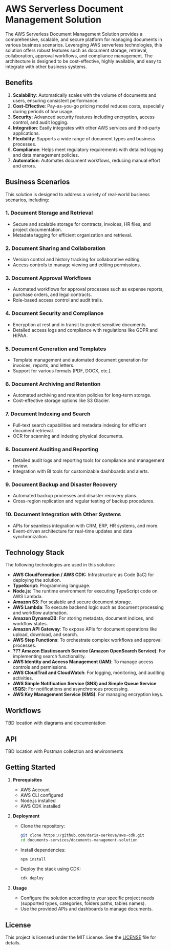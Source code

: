 # AWS Serverless Document Management Solution

The AWS Serverless Document Management Solution provides a comprehensive, scalable, and secure platform for managing documents in various business scenarios. Leveraging AWS serverless technologies, this solution offers robust features such as document storage, retrieval, collaboration, approval workflows, and compliance management. The architecture is designed to be cost-effective, highly available, and easy to integrate with other business systems.


## Benefits

1. **Scalability**: Automatically scales with the volume of documents and users, ensuring consistent performance.
2. **Cost-Effective**: Pay-as-you-go pricing model reduces costs, especially during periods of low usage.
3. **Security**: Advanced security features including encryption, access control, and audit logging.
4. **Integration**: Easily integrates with other AWS services and third-party applications.
5. **Flexibility**: Supports a wide range of document types and business processes.
6. **Compliance**: Helps meet regulatory requirements with detailed logging and data management policies.
7. **Automation**: Automates document workflows, reducing manual effort and errors.

## Business Scenarios

This solution is designed to address a variety of real-world business scenarios, including:

### 1. Document Storage and Retrieval

- Secure and scalable storage for contracts, invoices, HR files, and project documentation.
- Metadata tagging for efficient organization and retrieval.

### 2. Document Sharing and Collaboration

- Version control and history tracking for collaborative editing.
- Access controls to manage viewing and editing permissions.

### 3. Document Approval Workflows

- Automated workflows for approval processes such as expense reports, purchase orders, and legal contracts.
- Role-based access control and audit trails.

### 4. Document Security and Compliance

- Encryption at rest and in transit to protect sensitive documents.
- Detailed access logs and compliance with regulations like GDPR and HIPAA.

### 5. Document Generation and Templates

- Template management and automated document generation for invoices, reports, and letters.
- Support for various formats (PDF, DOCX, etc.).

### 6. Document Archiving and Retention

- Automated archiving and retention policies for long-term storage.
- Cost-effective storage options like S3 Glacier.

### 7. Document Indexing and Search

- Full-text search capabilities and metadata indexing for efficient document retrieval.
- OCR for scanning and indexing physical documents.

### 8. Document Auditing and Reporting

- Detailed audit logs and reporting tools for compliance and management review.
- Integration with BI tools for customizable dashboards and alerts.

### 9. Document Backup and Disaster Recovery

- Automated backup processes and disaster recovery plans.
- Cross-region replication and regular testing of backup procedures.

### 10. Document Integration with Other Systems

- APIs for seamless integration with CRM, ERP, HR systems, and more.
- Event-driven architecture for real-time updates and data synchronization.

## Technology Stack

The following technologies are used in this solution:

- **AWS CloudFormation / AWS CDK:** Infrastructure as Code (IaC) for deploying the solution.
- **TypeScript:** Programming language.
- **Node.js:** The runtime environment for executing TypeScript code on AWS Lambda.
- **Amazon S3**: For scalable and secure document storage.
- **AWS Lambda**: To execute backend logic such as document processing and workflow automation.
- **Amazon DynamoDB**: For storing metadata, document indices, and workflow states.
- **Amazon API Gateway**: To expose APIs for document operations like upload, download, and search.
- **AWS Step Functions**: To orchestrate complex workflows and approval processes.
- **??? Amazon Elasticsearch Service (Amazon OpenSearch Service)**: For implementing search functionality.
- **AWS Identity and Access Management (IAM)**: To manage access controls and permissions.
- **AWS CloudTrail and CloudWatch**: For logging, monitoring, and auditing activities.
- **AWS Simple Notification Service (SNS) and Simple Queue Service (SQS)**: For notifications and asynchronous processing.
- **AWS Key Management Service (KMS)**: For managing encryption keys.


## Workflows
TBD location with diagrams and documentation

## API
TBD location with Postman collection and environments

## Getting Started

1. **Prerequisites**
   - AWS Account
   - AWS CLI configured
   - Node.js installed
   - AWS CDK installed

2. **Deployment**
   - Clone the repository:
     ```sh
     git clone https://github.com/daria-serkova/aws-cdk.git
     cd documents-services/documents-management-solution
     ```
   - Install dependencies:
     ```sh
     npm install
     ```
   - Deploy the stack using CDK:
     ```sh
     cdk deploy
     ```

3. **Usage**
   - Configure the solution according to your specific project needs (supported types, categories, folders paths, tables names).
   - Use the provided APIs and dashboards to manage documents.

## License

This project is licensed under the MIT License. See the [LICENSE](LICENSE) file for details.